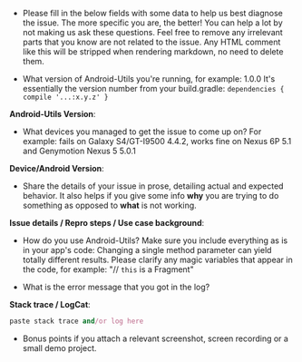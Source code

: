 - Please fill in the below fields with some data to help us best diagnose the issue.
The more specific you are, the better! You can help a lot by not making us ask these questions.
Feel free to remove any irrelevant parts that you know are not related to the issue.
Any HTML comment like this will be stripped when rendering markdown, no need to delete them.



- What version of Android-Utils you're running, for example: 1.0.0
It's essentially the version number from your build.gradle: `dependencies { compile '...:x.y.z' }`

**Android-Utils Version**:

- What devices you managed to get the issue to come up on? For example:
fails on Galaxy S4/GT-I9500 4.4.2, works fine on Nexus 6P 5.1 and Genymotion Nexus 5 5.0.1

**Device/Android Version**:

- Share the details of your issue in prose, detailing actual and expected behavior. It also helps if you give some info **why** you are trying to do something as opposed to **what** is not working.

**Issue details / Repro steps / Use case background**: 

- How do you use Android-Utils?
Make sure you include everything as is in your app's code:
Changing a single method parameter can yield totally different results.
Please clarify any magic variables that appear in the code, for example: "// `this` is a Fragment"

- What is the error message that you got in the log?

**Stack trace / LogCat**:
```ruby
paste stack trace and/or log here
```

- Bonus points if you attach a relevant screenshot, screen recording or a small demo project.